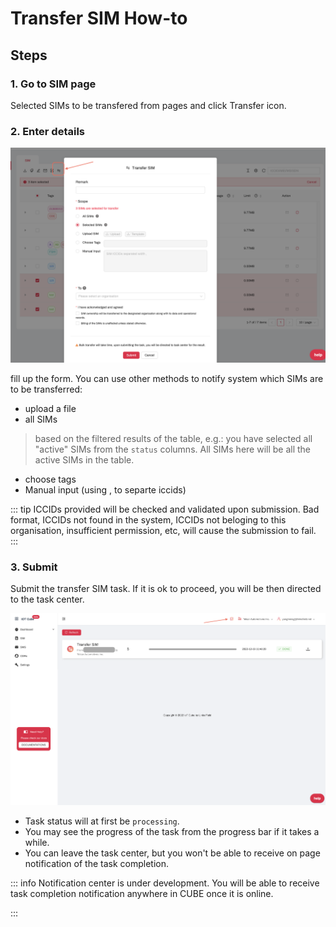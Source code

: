 # Transfer SIM How-to


## Steps

### 1. Go to SIM page
Selected SIMs to be transfered from pages and click Transfer icon. 


### 2. Enter details
![transfer form](/transfer.png)

fill up the form. You can use other methods to notify system which SIMs are to be transferred:
* upload a file
* all SIMs
> based on the filtered results of the table, e.g.: you have selected all "active" SIMs from the `status` columns. All SIMs here will be all the active SIMs in the table.
* choose tags
* Manual input (using , to separte iccids)

::: tip
ICCIDs provided will be checked and validated upon submission. Bad format, ICCIDs not found in the system, ICCIDs not beloging to this organisation, insufficient permission, etc, will cause the submission to fail.
:::

### 3. Submit
Submit the transfer SIM task. If it is ok to proceed, you will be then directed to the task center. 

![taskcenter](/taskcenter.png)

* Task status will at first be `processing`. 
* You may see the progress of the task from the progress bar if it takes a while. 
* You can leave the task center, but you won't be able to receive on page notification of the task completion.


::: info
Notification center is under development. You will be able to receive task completion notification anywhere in CUBE once it is online.

:::

